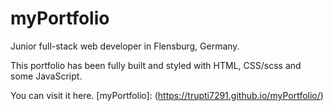 # myPortfolio
Junior full-stack web developer in Flensburg, Germany.

This portfolio has been fully built and styled with HTML, CSS/scss and some JavaScript.

You can visit it here.
[myPortfolio]: (https://trupti7291.github.io/myPortfolio/)
